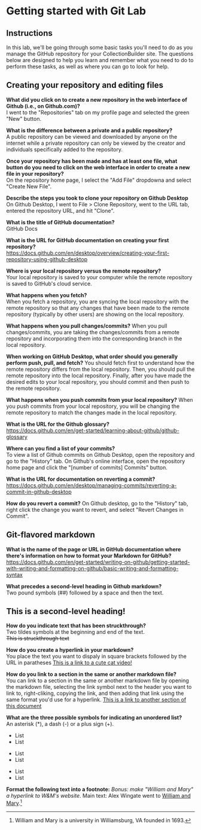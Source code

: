 # Getting started with Git Lab
## Instructions
In this lab, we'll be going through some basic tasks you'll need to do as you manage the GitHub repository for your CollectionBuilder site. The questions below are designed to help you learn and remember what you need to do to perform these tasks, as well as where you can go to look for help. 
## Creating your repository and editing files
**What did you click on to create a new repository in the web interface of Github (i.e., on Github.com)?**  
I went to the "Repositories" tab on my profile page and selected the green "New" button.

**What is the difference between a private and a public repository?**  
A public repository can be viewed and downloaded by anyone on the internet while a private repository can only be viewed by the creator and individuals specifically added to the repository.

**Once your repository has been made and has at least one file, what button do you need to click on the web interface in order to create a new file in your repository?**  
On the repository home page, I select the "Add File" dropdowna and select "Create New File".

**Describe the steps you took to clone your repository on Github Desktop**  
On Github Desktop, I went to File > Clone Repository, went to the URL tab, entered the repository URL, and hit "Clone".

**What is the title of GitHub documentation?**  
GitHub Docs

**What is the URL for GitHub documentation on creating your first repository?**  
https://docs.github.com/en/desktop/overview/creating-your-first-repository-using-github-desktop

**Where is your local repository versus the remote repository?**  
Your local repository is saved to your computer while the remote repository is saved to GitHub's cloud service.

**What happens when you fetch?**  
When you fetch a repository, you are syncing the local repository with the remote repository so that any changes that have been made to the remote repository (typically by other users) are showing on the local repository.

**What happens when you pull changes/commits?**
When you pull changes/commits, you are taking the changes/commits from a remote repository and incorporating them into the corresponding branch in the local repository.

**When working on GitHub Desktop, what order should you generally perform push, pull, and fetch?**
You should fetch first to understand how the remote repository differs from the local repository. Then, you should pull the remote repository into the local repository. Finally, after you have made the desired edits to your local repository, you should commit and then push to the remote repository.

**What happens when you push commits from your local repository?**
When you push commits from your local repository, you will be changing the remote repository to match the changes made in the local repository.

**What is the URL for the Github glossary?**  
https://docs.github.com/en/get-started/learning-about-github/github-glossary

**Where can you find a list of your commits?**  
To view a list of Github commits on Github Desktop, open the repository and go to the "History" tab. On Github's online interface, open the repository home page and click the "[number of commits] Commits" button.

**What is the URL for documentation on reverting a commit?**
https://docs.github.com/en/desktop/managing-commits/reverting-a-commit-in-github-desktop

**How do you revert a commit?**
On Github desktop, go to the "History" tab, right click the change you want to revert, and select "Revert Changes in Commit".

## Git-flavored markdown
**What is the name of the page or URL in GitHub documentation where there's information on how to format your Markdown for GitHub?**  
https://docs.github.com/en/get-started/writing-on-github/getting-started-with-writing-and-formatting-on-github/basic-writing-and-formatting-syntax

**What precedes a second-level heading in Github markdown?**  
Two pound symbols (##) followed by a space and then the text.  
## This is a second-level heading!

**How do you indicate text that has been struckthrough?**  
Two tildes symbols at the beginning and end of the text.  
~~This is struckthrough text~~

**How do you create a hyperlink in your markdown?**  
You place the text you want to dispaly in square brackets followed by the URL in paratheses
[This is a link to a cute cat video!](https://www.youtube.com/watch?v=tGdL-34L-GE)

**How do you link to a section in the same or another markdown file?**  
You can link to a section in the same or another markdown file by opening the markdown file, selecting the link symbol next to the header you want to link to, right-cliking, copying the link, and then adding that link using the same format you'd use for a hyperlink.
[This is a link to another section of this document](https://github.com/SuperTonic2/markdown-playground/blob/main/Carter%20Getting%20started%20with%20Git%20Lab%20Markdown.md#this-is-a-second-level-heading)

**What are the three possible symbols for indicating an unordered list?**  
An asterisk (*), a dash (-) or a plus sign (+).
* List
* List

- List
- List

+ List
+ List

**Format the following text into a footnote:**
*Bonus: make "William and Mary" a hyperlink to W&M's website.*
Main text: Alex Wingate went to [William and Mary](https://www.wm.edu/).[^1]
[^1]: William and Mary is a university in Williamsburg, VA founded in 1693.  